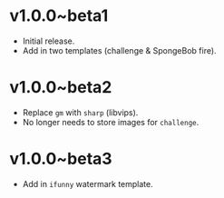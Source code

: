 # v1.0.0~beta1
* Initial release.
* Add in two templates (challenge & SpongeBob fire).

# v1.0.0~beta2
* Replace ``gm`` with ``sharp`` (libvips).
* No longer needs to store images for ``challenge``. 

# v1.0.0~beta3
* Add in ``ifunny`` watermark template.